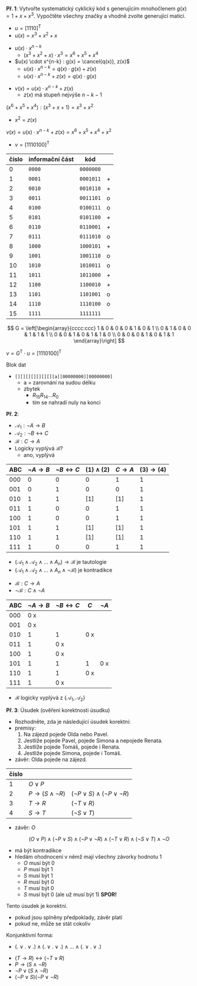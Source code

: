 **Př. 1**: Vytvořte systematický cyklický kód s generujícím mnohočlenem $g(x) = 1 + x + x^3$. Vypočtěte všechny značky a vhodně zvolte generující matici.

- $u = [1110]^\text{T}$
- $u(x) = x^3 + x^2 + x$
+ $u(x) \cdot x^{n-k}$
	+ $(x^3 + x^2 + x) \cdot x^3 = x^6 + x^5 + x^4$
+ $u(x)  \cdot x^{n-k} : g(x) = \cancel{q(x)}, z(x)$
	+ $u(x) \cdot x^{n-k} = q(x) \cdot g(x) + z(x)$
	+ $u(x) \cdot x^{n-k} + z(x) = q(x) \cdot g(x)$
- $v(x) = u(x) \cdot x^{n-k} + z(x)$
	- $z(x)$ má stupeň nejvýše $n-k-1$

$(x^6 + x^5 + x^4) : (x^3 + x + 1) = x^3 + x^2$
- $x^2 = z(x)$

$v(x) = u(x) \cdot x^{n-k} + z(x) = x^6 + x^5 + x^4 + x^2$
- $v = [1110100]^\text{T}$

| číslo | informační část | kód       |     |
| ----- | --------------- | --------- | --- |
| 0     | `0000`          | `0000000` |     |
| 1     | `0001`          | `0001011` | +   |
| 2     | `0010`          | `0010110` | +   |
| 3     | `0011`          | `0011101` | o   |
| 4     | `0100`          | `0100111` | o   |
| 5     | `0101`          | `0101100` | +   |
| 6     | `0110`          | `0110001` | +   |
| 7     | `0111`          | `0111010` | o   |
| 8     | `1000`          | `1000101` | +   |
| 9     | `1001`          | `1001110` | o   | 
| 10    | `1010`          | `1010011` | o   |
| 11    | `1011`          | `1011000` | +   |
| 12    | `1100`          | `1100010` | +   |
| 13    | `1101`          | `1101001` | o   |
| 14    | `1110`          | `1110100` | o   |
| 15    | `1111`          | `1111111` |     |

$$
G = \left[\begin{array}{cccc:ccc}
1 & 0 & 0 & 0 & 1 & 0 & 1 \\
0 & 1 & 0 & 0 & 1 & 1 & 1 \\
0 & 0 & 1 & 0 & 1 & 1 & 0 \\
0 & 0 & 0 & 1 & 0 & 1 & 1
\end{array}\right]
$$

$v = G^\text{T} \cdot u = [1110100]^\text{T}$


Blok dat
- `[][][][][][][][a][00000000][00000000]`
	- a = zarovnání na sudou délku
	- zbytek
		- $R_{15}R_{14}\dots R_{0}$
		- tím se nahradí nuly na konci

**Př. 2**:
- $\mathcal{A}_{1} : \neg A \to B$
- $\mathcal{A}_{2} : \neg B \leftrightarrow C$
- $\mathcal{B}: C \to A$
- Logicky vyplývá $\mathcal{B}$?
	- ano, vyplývá

| ABC | $\neg A \to B$ | $\neg B \leftrightarrow C$ | $(1) \wedge (2)$ | $C \to A$ | $(3) \to (4)$ |
| --- | -------------- | -------------------------- | ---------------- | --------- | ------------- |
| 000 | 0              | 0                          | 0                | 1         | 1             |
| 001 | 0              | 1                          | 0                | 0         | 1             |
| 010 | 1              | 1                          | [1]              | [1]       | 1             |
| 011 | 1              | 0                          | 0                | 1         | 1             |
| 100 | 1              | 0                          | 0                | 1         | 1             |
| 101 | 1              | 1                          | [1]              | [1]       | 1             |
| 110 | 1              | 1                          | [1]              | [1]       | 1             |
| 111 | 1              | 0                          | 0                | 1         | 1             | 

- $(\mathcal{A}_{1} \wedge \mathcal{A}_{2} \wedge \dots \wedge A_{n}) \to \mathcal{B}$ je tautologie
- $(\mathcal{A}_{1} \wedge \mathcal{A}_{2} \wedge \dots \wedge A_{n} \wedge \neg\mathcal{B})$ je kontradikce
+ $\mathcal{B}: C \to A$
+ $\neg\mathcal{B}: C \wedge \neg A$

| ABC | $\neg A \to B$ | $\neg B \leftrightarrow C$ | $C$ | $\neg A$ |
| --- | -------------- | -------------------------- | --- | -------- |
| 000 | 0 x            |                            |     |          |
| 001 | 0 x            |                            |     |          |
| 010 | 1              | 1                          | 0 x |          |
| 011 | 1              | 0 x                        |     |          |
| 100 | 1              | 0 x                        |     |          |
| 101 | 1              | 1                          | 1   | 0 x      |
| 110 | 1              | 1                          | 0 x |          |
| 111 | 1              | 0 x                        |     |          |

- $\mathcal{B}$ logicky vyplývá z $\{\mathcal{A}_{1}, \mathcal{A}_{2}\}$

**Př. 3**: Úsudek (ověření korektnosti úsudku)
- Rozhodněte, zda je následující úsudek korektní:
- premisy:
	1. Na zájezd pojede Olda nebo Pavel.
	2. Jestliže pojede Pavel, pojede Simona a nepojede Renata.
	3. Jestliže pojede Tomáš, pojede i Renata.
	4. Jestliže pojede Simona, pojede i Tomáš.
- závěr: Olda pojede na zájezd.

| číslo |                           |                                               |
| ----- | ------------------------- | --------------------------------------------- |
| 1     | $O \vee P$                |                                               |
| 2     | $P \to (S \wedge \neg R)$ | $(\neg P \vee S) \wedge (\neg P \vee \neg R)$ |
| 3     | $T \to R$                 | $(\neg T \vee R)$                             | 
| 4     | $S \to T$                 | $(\neg S \vee T)$                             |

- závěr: $O$

$$
(O \vee P) \wedge (\neg P \vee S) \wedge (\neg P \vee \neg R) \wedge (\neg T \vee R) \wedge (\neg S \vee T) \wedge \neg O
$$
- má být kontradikce
- hledám ohodnocení v němž mají všechny závorky hodnotu 1
	- $O$ musí být 0
	- $P$ musí být 1
	- $S$ musí být 1
	- $R$ musí být 0
	- $T$ musí být 0
	- $S$ musí být 0 (ale už musí být 1) **SPOR!**

Tento úsudek je korektní.
- pokud jsou splněny předpoklady, závěr platí
- pokud ne, může se stát cokoliv

Konjunktivní forma:
+ $(. \vee . \vee .) \wedge (. \vee . \vee .) \wedge \dots \wedge (. \vee . \vee .)$

- $(T \to R)  \leftrightarrow (\neg T \vee R)$
- $P \to (S \wedge \neg R)$
- $\neg P \vee (S \wedge \neg R)$
- $(\neg P \vee S) (\neg P \vee \neg R)$